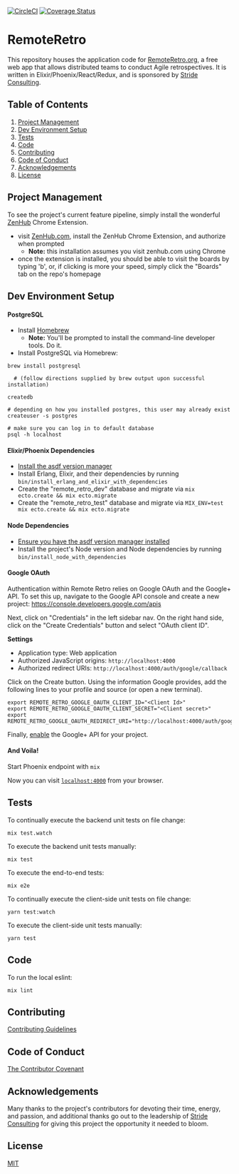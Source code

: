 [![CircleCI](https://circleci.com/gh/stride-nyc/remote_retro.svg?style=shield)](https://circleci.com/gh/stride-nyc/remote_retro)
[![Coverage Status](https://coveralls.io/repos/github/stride-nyc/remote_retro/badge.svg)](https://coveralls.io/github/stride-nyc/remote_retro?branch=master)

# RemoteRetro

This repository houses the application code for [RemoteRetro.org](http://remoteretro.org), a free web app that allows distributed teams to conduct Agile retrospectives. It is written in Elixir/Phoenix/React/Redux, and is sponsored by [Stride Consulting](https://www.stridenyc.com).

## Table of Contents

1. [Project Management](#project-management)
1. [Dev Environment Setup](#dev-environment-setup)
1. [Tests](#tests)
1. [Code](#code)
1. [Contributing](#contributing)
1. [Code of Conduct](#code-of-conduct)
1. [Acknowledgements](#acknowledgements)
1. [License](#license)

## Project Management

To see the project's current feature pipeline, simply install the wonderful [ZenHub](http://zenhub.com) Chrome Extension.

- visit [ZenHub.com](http://zenhub.com), install the ZenHub Chrome Extension, and authorize when prompted
  - **Note:** this installation assumes you visit zenhub.com using Chrome
- once the extension is installed, you should be able to visit the boards by typing 'b', or, if clicking is more your speed, simply click the "Boards" tab on the repo's homepage

## Dev Environment Setup

#### PostgreSQL

- Install [Homebrew](http://brew.sh/)
  - **Note:** You'll be prompted to install the command-line developer tools. Do it.
- Install PostgreSQL via Homebrew:

```
brew install postgresql

  # (follow directions supplied by brew output upon successful installation)

createdb

# depending on how you installed postgres, this user may already exist
createuser -s postgres

# make sure you can log in to default database
psql -h localhost
```

#### Elixir/Phoenix Dependencies

- [Install the asdf version manager](https://asdf-vm.com/#/core-manage-asdf-vm)
- Install Erlang, Elixir, and their dependencies by running `bin/install_erlang_and_elixir_with_dependencies`
- Create the "remote_retro_dev" database and migrate via `mix ecto.create && mix ecto.migrate`
- Create the "remote_retro_test" database and migrate via `MIX_ENV=test mix ecto.create && mix ecto.migrate`

#### Node Dependencies

- [Ensure you have the asdf version manager installed](https://asdf-vm.com/#/core-manage-asdf-vm)
- Install the project's Node version and Node dependencies by running `bin/install_node_with_dependencies`

#### Google OAuth

Authentication within Remote Retro relies on Google OAuth and the Google+ API. To set this up, navigate to the Google API console and create a new project: https://console.developers.google.com/apis

Next, click on "Credentials" in the left sidebar nav. On the right hand side, click on the "Create Credentials" button and select "OAuth client ID".

**Settings**

- Application type: Web application
- Authorized JavaScript origins: `http://localhost:4000`
- Authorized redirect URIs: `http://localhost:4000/auth/google/callback`

Click on the Create button. Using the information Google provides, add the following lines to your profile and source (or open a new terminal).

```
export REMOTE_RETRO_GOOGLE_OAUTH_CLIENT_ID="<Client Id>"
export REMOTE_RETRO_GOOGLE_OAUTH_CLIENT_SECRET="<Client secret>"
export REMOTE_RETRO_GOOGLE_OAUTH_REDIRECT_URI="http://localhost:4000/auth/google/callback"
```

Finally, [enable](https://console.developers.google.com/apis/api/plus.googleapis.com/overview) the Google+ API for your project.

#### And Voila!

Start Phoenix endpoint with `mix`

Now you can visit [`localhost:4000`](http://localhost:4000) from your browser.

## Tests

To continually execute the backend unit tests on file change:

```
mix test.watch
```

To execute the backend unit tests manually:

```
mix test
```

To execute the end-to-end tests:

```
mix e2e
```

To continually execute the client-side unit tests on file change:

```
yarn test:watch
```

To execute the client-side unit tests manually:

```
yarn test
```

## Code

To run the local eslint:

```
mix lint
```

## Contributing

[Contributing Guidelines](CONTRIBUTING.md)

## Code of Conduct

[The Contributor Covenant](CODE_OF_CONDUCT.md)

## Acknowledgements

Many thanks to the project's contributors for devoting their time, energy, and passion, and additional thanks go out to the leadership of [Stride Consulting](https://www.stridenyc.com) for giving this project the opportunity it needed to bloom.

## License

[MIT](LICENSE)
